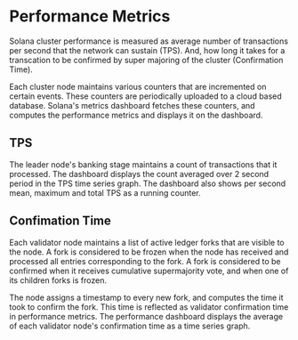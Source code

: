 # Performance Metrics

Solana cluster performance is measured as average number of transactions per second
that the network can sustain (TPS). And, how long it takes for a transcation to be
confirmed by super majoring of the cluster (Confirmation Time).

Each cluster node maintains various counters that are incremented on certain events.
These counters are periodically uploaded to a cloud based database. Solana's metrics
dashboard fetches these counters, and computes the performance metrics and displays
it on the dashboard. 

## TPS

The leader node's banking stage maintains a count of transactions that it processed.
The dashboard displays the count averaged over 2 second period in the TPS time series
graph. The dashboard also shows per second mean, maximum and total TPS as a running
counter.

## Confimation Time

Each validator node maintains a list of active ledger forks that are visible to the node.
A fork is considered to be frozen when the node has received and processed all entries
corresponding to the fork. A fork is considered to be confirmed when it receives cumulative
supermajority vote, and when one of its children forks is frozen.

The node assigns a timestamp to every new fork, and computes the time it took to confirm
the fork. This time is reflected as validator confirmation time in performance metrics.
The performance dashboard displays the average of each validator node's confirmation time
as a time series graph. 